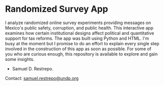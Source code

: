 # Randomized Survey App

I analyze randomized online survey experiments providing messages on Mexico's public safety, corruption, and public health. This interactive app examines how certain institutional designs affect political and quantitative support for tax reforms. The app was built using Python and HTML. I'm
 busy at the moment but I promise to do an effort to explain every single step involved in the construction of this app as soon as possible. For some of you who are curious enough, this repository is available to explore and gain some insights. 

- Samuel D. Restrepo. 

Contact: samuel.restrepo@undp.org
